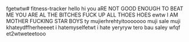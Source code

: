 fgetwtw# fitness-tracker
hello
hi
you aRE NOT GOOD ENOUGH TO BEAT ME
YOU ARE AL THE BITCHES 
FUCK UP ALL THOES HOES ewtw
I AM MOTHER  FUCKING STAR BOYS ty
mujierhrehtyitooooooo
muji sale
muji khateydffherheeeet
i hatemyselfetwt
i hate   yeryryw
tero bau saley
wfqf
et2wtweteetooo

